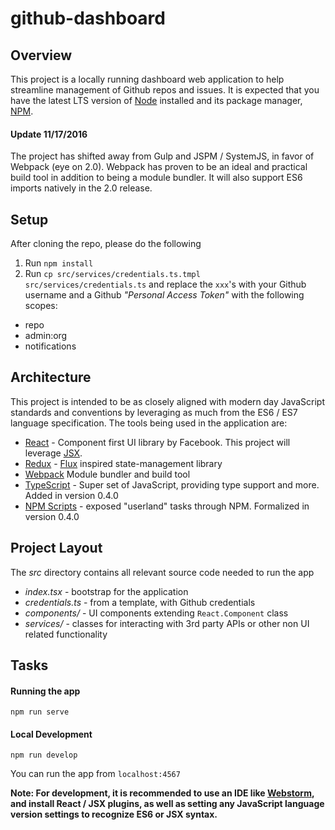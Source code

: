 # github-dashboard

## Overview
This project is a locally running dashboard web application to help streamline management of Github repos and issues.
It is expected that you have the latest LTS version of [Node][] installed and its package manager, [NPM][].

#### Update 11/17/2016
The project has shifted away from Gulp and JSPM / SystemJS, in favor of Webpack (eye on 2.0).  Webpack has proven to be
an ideal and practical build tool in addition to being a module bundler.  It will also support ES6 imports natively in
the 2.0 release.

[Node]: https://nodejs.org/
[NPM]: https://www.npmjs.com/

## Setup
After cloning the repo, please do the following

1. Run `npm install`
2. Run `cp src/services/credentials.ts.tmpl src/services/credentials.ts` and replace the `xxx`'s with your Github username and a Github
_"Personal Access Token"_ with the following scopes:
- repo
- admin:org
- notifications

## Architecture
This project is intended to be as closely aligned with modern day JavaScript standards and conventions by leveraging as
much from the ES6 / ES7 language specification.  The tools being used in the application are:

- [React][] - Component first UI library by Facebook.  This project will leverage [JSX].
- [Redux][] - [Flux][] inspired state-management library
- [Webpack][]  Module bundler and build tool
- [TypeScript][] - Super set of JavaScript, providing type support and more.  Added in version 0.4.0
- [NPM Scripts][] - exposed "userland" tasks through NPM.  Formalized in version 0.4.0

[React]: https://facebook.github.io/react/
[JSX]: https://facebook.github.io/react/docs/jsx-in-depth.html
[Webpack]: https://webpack.github.io/
[Flux]: https://facebook.github.io/flux/
[Redux]: https://github.com/reactjs/redux
[TypeScript]: https://www.typescriptlang.org/
[NPM Scripts]: https://docs.npmjs.com/misc/scripts

## Project Layout
The _src_ directory contains all relevant source code needed to run the app
- _index.tsx_ - bootstrap for the application
- _credentials.ts_ - from a template, with Github credentials
- _components/_ - UI components extending `React.Component` class
- _services/_ - classes for interacting with 3rd party APIs or other non UI related functionality

## Tasks
#### Running the app
`npm run serve`

#### Local Development
`npm run develop`

You can run the app from `localhost:4567`

**Note: For development, it is recommended to use an IDE like [Webstorm][], and install React / JSX plugins, as well
as setting any JavaScript language version settings to recognize ES6 or JSX syntax.**

[Webstorm]: https://www.jetbrains.com/webstorm/